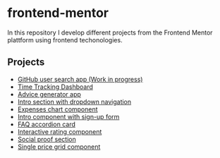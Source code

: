 # frontend-mentor

In this repository I develop different projects from the Frontend Mentor plattform using frontend techonologies.

## Projects
  - [GitHub user search app  (Work in progress)](https://www.frontendmentor.io/challenges/github-user-search-app-Q09YOgaH6)
  - [Time Tracking Dashboard](https://alexcumplido.github.io/frontend-mentor/time-dashboard/) 
  - [Advice generator app](https://alexcumplido.github.io/frontend-mentor/adviceAPI-generator)
  - [Intro section with dropdown navigation](https://alexcumplido.github.io/frontend-mentor/dropdown-navigation)
  - [Expenses chart component](https://alexcumplido.github.io/frontend-mentor/bar-chart)
  - [Intro component with sign-up form](https://alexcumplido.github.io/frontend-mentor/form-validation)
  - [FAQ accordion card](https://alexcumplido.github.io/frontend-mentor/faq-accordion)
  - [Interactive rating component](https://alexcumplido.github.io/frontend-mentor/rating-modal)
  - [Social proof section](https://alexcumplido.github.io/frontend-mentor/grid-section)
  - [Single price grid component](https://alexcumplido.github.io/frontend-mentor/card-component)

<!--
To do
- [Github search API](https://www.frontendmentor.io/challenges/github-user-search-app-Q09YOgaH6)
- [Tip calculator](https://www.frontendmentor.io/challenges/tip-calculator-app-ugJNGbJUX)
- [Crowdfunding product page](https://www.frontendmentor.io/challenges/crowdfunding-product-page-7uvcZe7ZR)
- [Interactive price component](https://www.frontendmentor.io/challenges/interactive-pricing-component-t0m8PIyY8)
- [Officelite coming soon site](https://www.frontendmentor.io/challenges/officelite-coming-soon-site-M4DIPNz8g)
- [Price card toggle](https://www.frontendmentor.io/challenges/pricing-component-with-toggle-8vPwRMIC)

https://www.makeareadme.com/
->
